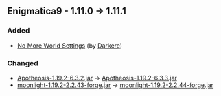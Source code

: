 ## Enigmatica9 - 1.11.0 -> 1.11.1

### Added

  * [No More World Settings](https://www.curseforge.com/minecraft/mc-mods/no-more-world-settings) (by [Darkere](https://www.curseforge.com/members/Darkere/projects))

### Changed

  * [Apotheosis-1.19.2-6.3.2.jar](https://www.curseforge.com/minecraft/mc-mods/apotheosis/files/4682578) -> [Apotheosis-1.19.2-6.3.3.jar](https://www.curseforge.com/minecraft/mc-mods/apotheosis/files/4701855)
  * [moonlight-1.19.2-2.2.43-forge.jar](https://www.curseforge.com/minecraft/mc-mods/selene/files/4620027) -> [moonlight-1.19.2-2.2.44-forge.jar](https://www.curseforge.com/minecraft/mc-mods/selene/files/4702354)

